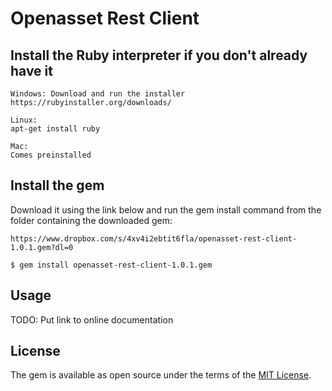 # Openasset Rest Client

## Install the Ruby interpreter if you don't already have it

    Windows: Download and run the installer
    https://rubyinstaller.org/downloads/
    
    Linux:
    apt-get install ruby
    
    Mac:
    Comes preinstalled
    
## Install the gem

Download it using the link below and run the gem install command from the folder containing the downloaded gem:

    https://www.dropbox.com/s/4xv4i2ebtit6fla/openasset-rest-client-1.0.1.gem?dl=0
    
    $ gem install openasset-rest-client-1.0.1.gem

## Usage

TODO: Put link to online documentation


## License

The gem is available as open source under the terms of the [MIT License](http://opensource.org/licenses/MIT).

